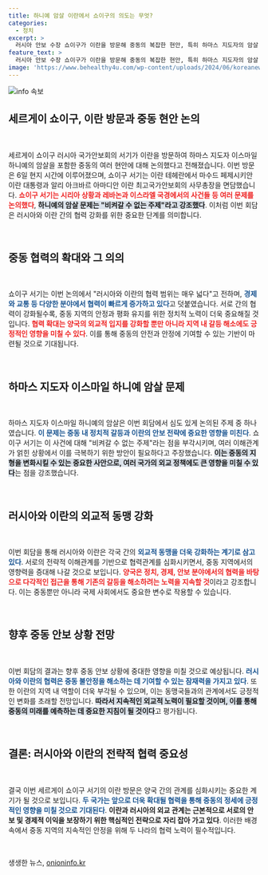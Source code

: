 ```yaml
---
title: 하니예 암살 이란에서 쇼이구의 의도는 무엇?
categories:
  - 정치
excerpt: >
  러시아 안보 수장 쇼이구가 이란을 방문해 중동의 복잡한 현안, 특히 하마스 지도자의 암살 계획에 대해 논의했습니다. 두 나라 협력의 강화도 강조된 이번 회담, 그 의미는 무엇일까요? 클릭해 확인하세요!
feature_text: >
  러시아 안보 수장 쇼이구가 이란을 방문해 중동의 복잡한 현안, 특히 하마스 지도자의 암살 계획에 대해 논의했습니다. 두 나라 협력의 강화도 강조된 이번 회담, 그 의미는 무엇일까요? 클릭해 확인하세요!
image: 'https://www.behealthy4u.com/wp-content/uploads/2024/06/koreanews.jpg'
---
```


<p><img src="https://www.behealthy4u.com/wp-content/uploads/2024/06/koreanews.jpg" alt="info 속보" /></p>

<h2 data-ke-size="size26">세르게이 쇼이구, 이란 방문과 중동 현안 논의</h2>

<p data-ke-size="size16">&nbsp;</p>

<p>세르게이 쇼이구 러시아 국가안보회의 서기가 이란을 방문하여 하마스 지도자 이스마일 하니예의 암살을 포함한 중동의 여러 현안에 대해 논의했다고 전해졌습니다. 이번 방문은 6일 현지 시간에 이루어졌으며, 쇼이구 서기는 이란 테헤란에서 마수드 페제시키안 이란 대통령과 알리 아크바르 아마디안 이란 최고국가안보회의 사무총장을 면담했습니다. <b><span style="color: #ee2323;">쇼이구 서기는 시리아 상황과 레바논과 이스라엘 국경에서의 사건들 등 여러 문제를 논의했다</span></b>, <b><span style="background-color: #21538527;">하니예의 암살 문제는 "비켜갈 수 없는 주제"라고 강조했다</span></b>. 이처럼 이번 회담은 러시아와 이란 간의 협력 강화를 위한 중요한 단계를 의미합니다.</p>

<p data-ke-size="size16">&nbsp;</p>

<h2 data-ke-size="size26">중동 협력의 확대와 그 의의</h2>

<p data-ke-size="size16">&nbsp;</p>

<p>쇼이구 서기는 이번 논의에서 "러시아와 이란의 협력 범위는 매우 넓다"고 전하며, <b><span style="color: #1a5490;">경제와 교통 등 다양한 분야에서 협력이 빠르게 증가하고 있다</span></b>고 덧붙였습니다. 서로 간의 협력이 강화될수록, 중동 지역의 안정과 평화 유지를 위한 정치적 노력이 더욱 중요해질 것입니다. <b><span style="color: #ee2323;">협력 확대는 양국의 외교적 입지를 강화할 뿐만 아니라 지역 내 갈등 해소에도 긍정적인 영향을 미칠 수 있다</span></b>. 이를 통해 중동의 안전과 안정에 기여할 수 있는 기반이 마련될 것으로 기대됩니다.</p>

<p data-ke-size="size16">&nbsp;</p>

<h2 data-ke-size="size26">하마스 지도자 이스마일 하니예 암살 문제</h2>

<p data-ke-size="size16">&nbsp;</p>

<p>하마스 지도자 이스마일 하니예의 암살은 이번 회담에서 심도 있게 논의된 주제 중 하나였습니다. <b><span style="color: #1a5490;">이 문제는 중동 내 정치적 갈등과 이란의 안보 전략에 중요한 영향을 미친다</span></b>. 쇼이구 서기는 이 사건에 대해 "비켜갈 수 없는 주제"라는 점을 부각시키며, 여러 이해관계가 얽힌 상황에서 이를 극복하기 위한 방안이 필요하다고 주장했습니다. <b><span style="background-color: #21538527;">이는 중동의 지형을 변화시킬 수 있는 중요한 사안으로, 여러 국가의 외교 정책에도 큰 영향을 미칠 수 있다</span></b>는 점을 강조했습니다.</p>

<p data-ke-size="size16">&nbsp;</p>

<h2 data-ke-size="size26">러시아와 이란의 외교적 동맹 강화</h2>

<p data-ke-size="size16">&nbsp;</p>

<p>이번 회담을 통해 러시아와 이란은 각국 간의 <b><span style="color: #1a5490;">외교적 동맹을 더욱 강화하는 계기로 삼고 있다</span></b>. 서로의 전략적 이해관계를 기반으로 협력관계를 심화시키면서, 중동 지역에서의 영향력을 증대해 나갈 것으로 보입니다. <b><span style="color: #ee2323;">양국은 정치, 경제, 안보 분야에서의 협력을 바탕으로 다각적인 접근을 통해 기존의 갈등을 해소하려는 노력을 지속할 것</span></b>이라고 강조합니다. 이는 중동뿐만 아니라 국제 사회에서도 중요한 변수로 작용할 수 있습니다.</p>

<p data-ke-size="size16">&nbsp;</p>

<h2 data-ke-size="size26">향후 중동 안보 상황 전망</h2>

<p data-ke-size="size16">&nbsp;</p>

<p>이번 회담의 결과는 향후 중동 안보 상황에 중대한 영향을 미칠 것으로 예상됩니다. <b><span style="color: #1a5490;">러시아와 이란의 협력은 중동 불안정을 해소하는 데 기여할 수 있는 잠재력을 가지고 있다</span></b>. 또한 이란의 지역 내 역할이 더욱 부각될 수 있으며, 이는 동맹국들과의 관계에서도 긍정적인 변화를 초래할 전망입니다. <b><span style="background-color: #21538527;">따라서 지속적인 외교적 노력이 필요할 것이며, 이를 통해 중동의 미래를 예측하는 데 중요한 지침이 될 것이다</span></b>고 평가됩니다.</p>

<p data-ke-size="size16">&nbsp;</p>

<h2 data-ke-size="size26">결론: 러시아와 이란의 전략적 협력 중요성</h2>

<p data-ke-size="size16">&nbsp;</p>

<p>결국 이번 세르게이 쇼이구 서기의 이란 방문은 양국 간의 관계를 심화시키는 중요한 계기가 될 것으로 보입니다. <b><span style="color: #1a5490;">두 국가는 앞으로 더욱 확대될 협력을 통해 중동의 정세에 긍정적인 영향을 미칠 것으로 기대된다</span></b>. <b><span style="ee2323;">이란과 러시아의 외교 관계는 근본적으로 서로의 안보 및 경제적 이익을 보장하기 위한 핵심적인 전략으로 자리 잡아 가고 있다</span></b>. 이러한 배경 속에서 중동 지역의 지속적인 안정을 위해 두 나라의 협력 노력이 필수적입니다.</p>

<p data-ke-size="size16">&nbsp;</p>
생생한 뉴스, <a href="https://onioninfo.kr" rel="dofollow">onioninfo.kr</a>


